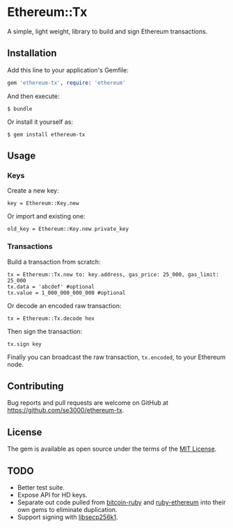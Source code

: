 # Ethereum::Tx

A simple, light weight, library to build and sign Ethereum transactions.

## Installation

Add this line to your application's Gemfile:

```ruby
gem 'ethereum-tx', require: 'ethereum'
```

And then execute:

    $ bundle

Or install it yourself as:

    $ gem install ethereum-tx

## Usage

### Keys
Create a new key:
```
key = Ethereum::Key.new
```
Or import and existing one:
```
old_key = Ethereum::Key.new private_key
```

### Transactions

Build a transaction from scratch:
```
tx = Ethereum::Tx.new to: key.address, gas_price: 25_000, gas_limit: 25_000
tx.data = 'abcdef' #optional
tx.value = 1_000_000_000_000 #optional
```
Or decode an encoded raw transaction:
```
tx = Ethereum::Tx.decode hex
```

Then sign the transaction:
```
tx.sign key
```
Finally you can broadcast the raw transaction, `tx.encoded`, to your Ethereum node.


## Contributing

Bug reports and pull requests are welcome on GitHub at https://github.com/se3000/ethereum-tx.


## License

The gem is available as open source under the terms of the [MIT License](http://opensource.org/licenses/MIT).

## TODO
- Better test suite.
- Expose API for HD keys.
- Separate out code pulled from [bitcoin-ruby](https://github.com/lian/bitcoin-ruby) and [ruby-ethereum](github.com/janx/ruby-ethereum) into their own gems to eliminate duplication.
- Support signing with [libsecp256k1](https://github.com/bitcoin-core/secp256k1).

